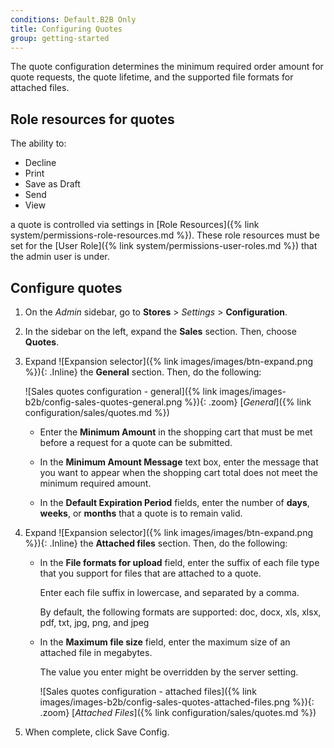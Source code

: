 ```yaml
---
conditions: Default.B2B Only
title: Configuring Quotes
group: getting-started
---
```


The quote configuration determines the minimum required order amount for quote requests, the quote lifetime, and the supported file formats for attached files.

## Role resources for quotes

The ability to:

-  Decline
-  Print
-  Save as Draft
-  Send
-  View

a quote is controlled via settings in [Role Resources]({% link system/permissions-role-resources.md %}). These role resources must be set for the [User Role]({% link system/permissions-user-roles.md %}) that the admin user is under.

## Configure quotes

1. On the _Admin_ sidebar, go to **Stores** > _Settings_ > **Configuration**.

1. In the sidebar on the left, expand the **Sales** section. Then, choose **Quotes**.

1. Expand ![Expansion selector]({% link images/images/btn-expand.png %}){: .Inline} the **General** section. Then, do the following:

    ![Sales quotes configuration - general]({% link images/images-b2b/config-sales-quotes-general.png %}){: .zoom}
    [_General_]({% link configuration/sales/quotes.md %})

    - Enter the **Minimum Amount** in the shopping cart that must be met before a request for a quote can be submitted.

    - In the **Minimum Amount Message** text box, enter the message that you want to appear when the shopping cart total does not meet the minimum required amount.

    - In the **Default Expiration Period** fields, enter the number of **days**, **weeks**, or **months** that a quote is to remain valid.

1. Expand ![Expansion selector]({% link images/images/btn-expand.png %}){: .Inline} the **Attached files** section. Then, do the following:

    - In the **File formats for upload** field, enter the suffix of each file type that you support for files that are attached to a quote.

        Enter each file suffix in lowercase, and separated by a comma.

        By default, the following formats are supported: doc, docx, xls, xlsx, pdf, txt, jpg, png, and jpeg

    - In the **Maximum file size** field, enter the maximum size of an attached file in megabytes.

        The value you enter might be overridden by the server setting.

        ![Sales quotes configuration - attached files]({% link images/images-b2b/config-sales-quotes-attached-files.png %}){: .zoom}
        [_Attached Files_]({% link configuration/sales/quotes.md %})

1. When complete, click <span class="btn">Save Config</span>.
